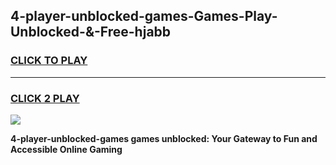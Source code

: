 
## 4-player-unblocked-games-Games-Play-Unblocked-&-Free-hjabb
<h3>
<a href="https://premium76.site?title=4-player-unblocked-games&ref=24A">CLICK TO PLAY</a></h3>
<hr>

<h3>
<a href="https://premium76.site?title=4-player-unblocked-games&ref=24A">CLICK 2 PLAY</a>
  
</h3>

<a href="https://premium76.site?title=4-player-unblocked-games&ref=24A"><img src="https://clearcache.store/games.png"></a>


**4-player-unblocked-games games unblocked: Your Gateway to Fun and Accessible Online Gaming**
